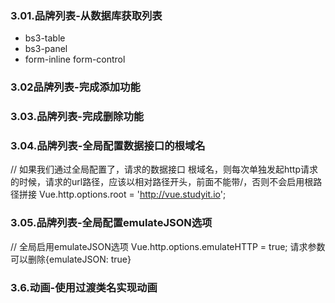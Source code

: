 ### 3.01.品牌列表-从数据库获取列表
+ bs3-table
+ bs3-panel
+ form-inline form-control
### 3.02品牌列表-完成添加功能
### 3.03.品牌列表-完成删除功能
### 3.04.品牌列表-全局配置数据接口的根域名
 // 如果我们通过全局配置了，请求的数据接口 根域名，则每次单独发起http请求的时候，请求的url路径，应该以相对路径开头，前面不能带/，否则不会启用根路径拼接
    Vue.http.options.root = 'http://vue.studyit.io';
### 3.05.品牌列表-全局配置emulateJSON选项
 // 全局启用emulateJSON选项
Vue.http.options.emulateHTTP = true;
请求参数可以删除{emulateJSON: true}
### 3.6.动画-使用过渡类名实现动画

